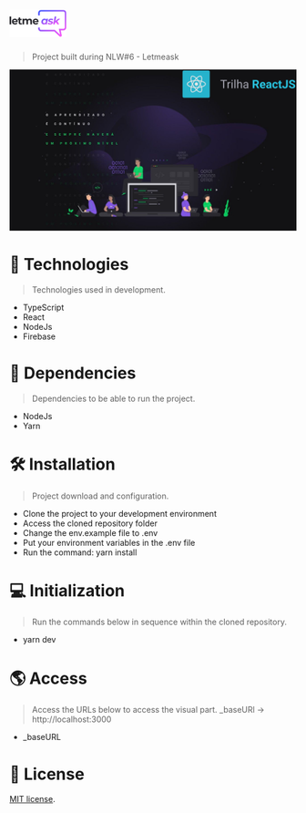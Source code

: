# <img src="/public/github/logo.svg" alt="Logo Latmeask" width="100" />

> Project built during NLW#6 - Letmeask

<img src="/public/github/nlw-trilha-reactjs.png" alt="NLW#5"/>

# :rocket: Technologies

> Technologies used in development.

- TypeScript
- React
- NodeJs
- Firebase

# :link: Dependencies

> Dependencies to be able to run the project.

- NodeJs
- Yarn

# :hammer_and_wrench: Installation

> Project download and configuration.

- Clone the project to your development environment
- Access the cloned repository folder
- Change the env.example file to .env
- Put your environment variables in the .env file
- Run the command: yarn install

# :computer: Initialization

> Run the commands below in sequence within the cloned repository.

- yarn dev

# :earth_americas: Access

> Access the URLs below to access the visual part. \_baseURl -> http://localhost:3000

- \_baseURL

# :memo: License

[MIT license](https://opensource.org/licenses/MIT).
